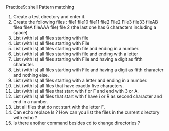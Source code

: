 Practice9: shell Pattern matching
1. Create a test directory and enter it.
2. Create the following files :
file1
file10
file11
file2
File2
File3
file33
fileAB
filea
fileA
fileAAA
file(
file 2
(the last one has 6 characters including a space)
3. List (with ls) all files starting with file
4. List (with ls) all files starting with File
5. List (with ls) all files starting with file and ending in a number.
6. List (with ls) all files starting with file and ending with a letter
7. List (with ls) all files starting with File and having a digit as fifth character.
8. List (with ls) all files starting with File and having a digit as fifth character and nothing else.
9. List (with ls) all files starting with a letter and ending in a number.
10. List (with ls) all files that have exactly five characters.
11. List (with ls) all files that start with f or F and end with 3 or A.
12. List (with ls) all files that start with f have i or R as second character and end in a number.
13. List all files that do not start with the letter F.
14. Can echo replace ls ? How can you list the files in the current directory with echo ?
15. Is there another command besides cd to change directories ?